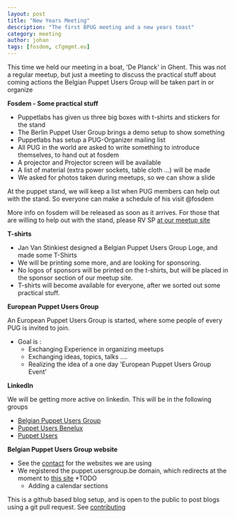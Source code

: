 ```yaml
---
layout: post
title: "New Years Meeting"
description: "The first BPUG meeting and a new years toast"
category: meeting
author: johan
tags: [fosdem, cfgmgmt.eu]
---
```

This time we held our meeting in a boat, 'De Planck' in Ghent.  This was not a regular meetup, but just a meeting to discuss the practical stuff about coming actions the Belgian Puppet Users Group will be taken part in or organize

**Fosdem - Some practical stuff**
* Puppetlabs has given us three big boxes with t-shirts and stickers for the stand
* The Berlin Puppet User Group brings a demo setup to show something
* Puppetlabs has setup a PUG-Organizer mailing list
* All PUG in the world are asked to write something to introduce themselves, to hand out at fosdem
* A projector and Projector screen will be available
* A list of material (extra power sockets, table cloth ...) will be made
* We asked for photos taken during meetups, so we can show a slide

At the puppet stand, we will keep a list when PUG members can help out with the stand.  So everyone can make a schedule of his visit @fosdem

More info on fosdem will be released as soon as it arrives.  For those that are willing to help out with the stand, please RV SP [at our meetup site](http://www.meetup.com/Belgian-Puppet-User-Group/events/141259432/)

**T-shirts**
* Jan Van Stinkiest designed a Belgian Puppet Users Group Loge, and made some T-Shirts
* We will be printing some more, and are looking for sponsoring.
* No logos of sponsors will be printed on the t-shirts, but will be placed in the sponsor section of our meetup site.
* T-shirts will become available for everyone, after we sorted out some practical stuff.

**European Puppet Users Group**

An European Puppet Users Group is started, where some people of every PUG is invited to join.

* Goal is :
    * Exchanging Experience in organizing meetups
    * Exchanging ideas, topics, talks ....
    * Realizing the idea of a one day 'European Puppet Users Group Event'

**LinkedIn**

We will be getting more active on linkedin. This will be in the following groups

* [Belgian Puppet Users Group](http://www.linkedin.com/groups?home=&gid=4903932&trk=anet_ug_hm)
* [Puppet Users Benelux](http://www.linkedin.com/groups?home=&gid=4300489&trk=anet_ug_hm)
* [Puppet Users](http://www.linkedin.com/groups?home=&gid=696467&trk=anet_ug_hm)

**Belgian Puppet Users Group website**
* See the [contact](http://puppet-be.github.io//contact.html) for the websites we are using
* We registered the puppet.usersgroup.be domain, which redirects at the moment to [this site](http://puppet-be.github.io)
*TODO
    * Adding a calendar sections

This is a github based blog setup, and is open to the public to post blogs using a git pull request. See [contributing](http://puppet-be.github.io//contributing.html)



